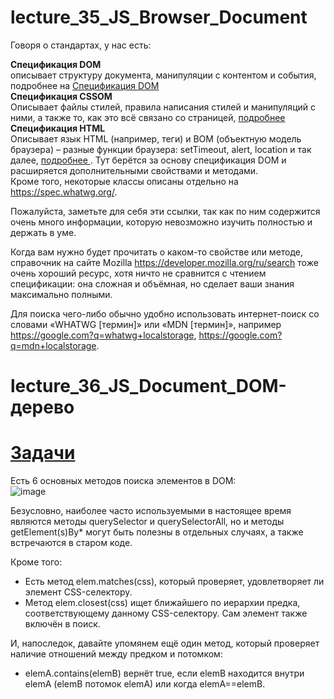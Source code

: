 # lecture_35_JS_Browser_Document

Говоря о стандартах, у нас есть:  

**Спецификация DOM**  
описывает структуру документа, манипуляции с контентом и события, подробнее на   [Спецификация DOM ](https://dom.spec.whatwg.org.)    
**Спецификация CSSOM**  
Описывает файлы стилей, правила написания стилей и манипуляций с ними, а также то, как это всё связано со страницей,  [подробнее ](https://dom.spec.whatwg.org.)     
**Спецификация HTML**  
Описывает язык HTML (например, теги) и BOM (объектную модель браузера) – разные функции браузера: setTimeout, alert, location и так далее,  [подробнее ](https://html.spec.whatwg.org). Тут берётся за основу спецификация DOM и расширяется дополнительными свойствами и методами.  
Кроме того, некоторые классы описаны отдельно на https://spec.whatwg.org/.  

Пожалуйста, заметьте для себя эти ссылки, так как по ним содержится очень много информации, которую невозможно изучить полностью и держать в уме.  

Когда вам нужно будет прочитать о каком-то свойстве или методе, справочник на сайте Mozilla https://developer.mozilla.org/ru/search тоже очень хороший ресурс, хотя ничто не сравнится с чтением спецификации: она сложная и объёмная, но сделает ваши знания максимально полными.  

Для поиска чего-либо обычно удобно использовать интернет-поиск со словами «WHATWG [термин]» или «MDN [термин]», например https://google.com?q=whatwg+localstorage, https://google.com?q=mdn+localstorage.  

# lecture_36_JS_Document_DOM-дерево

#  [Задачи ](https://github.com/schoolteacherMP/lecture_36_JS_Document_DOM-tree/blob/main/tasks.md)  

Есть 6 основных методов поиска элементов в DOM:  
![image](https://user-images.githubusercontent.com/113675674/219056971-63da34b5-98c2-4a01-a274-a04b9de422c2.png)  

Безусловно, наиболее часто используемыми в настоящее время являются методы querySelector и querySelectorAll, но и методы getElement(s)By* могут быть полезны в отдельных случаях, а также встречаются в старом коде.  

Кроме того:  

-  Есть метод elem.matches(css), который проверяет, удовлетворяет ли элемент CSS-селектору.  
-  Метод elem.closest(css) ищет ближайшего по иерархии предка, соответствующему данному CSS-селектору. Сам элемент также включён в поиск.  

И, напоследок, давайте упомянем ещё один метод, который проверяет наличие отношений между предком и потомком:

-  elemA.contains(elemB) вернёт true, если elemB находится внутри elemA (elemB потомок elemA) или когда elemA==elemB.

